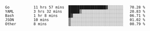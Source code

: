 <!--START_SECTION:waka-->

```text
Go           11 hrs 57 mins  █████████████████▓░░░░░░░   70.28 %
YAML         3 hrs 32 mins   █████▒░░░░░░░░░░░░░░░░░░░   20.83 %
Bash         1 hr 8 mins     █▓░░░░░░░░░░░░░░░░░░░░░░░   06.71 %
JSON         10 mins         ▒░░░░░░░░░░░░░░░░░░░░░░░░   01.02 %
Other        8 mins          ▒░░░░░░░░░░░░░░░░░░░░░░░░   00.79 %
```

<!--END_SECTION:waka-->
